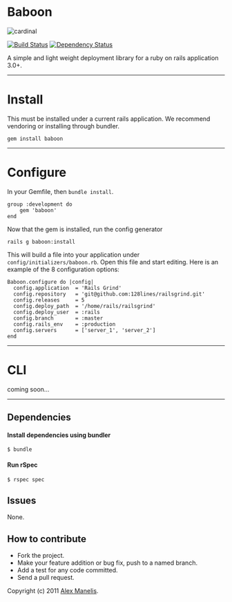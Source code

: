 # Baboon
![cardinal](https://alexweb.s3.amazonaws.com/baboon.jpeg)

[![Build Status](https://secure.travis-ci.org/amanelis/baboon.png)](http://travis-ci.org/amanelis/baboon)
[![Dependency Status](https://gemnasium.com/amanelis/baboon.png)](https://gemnasium.com/amanelis/baboon)

A simple and light weight deployment library for a ruby on rails application 3.0+.

---
# Install
This must be installed under a current rails application. We recommend vendoring or installing through bundler.

	gem install baboon
	

---
# Configure

In your Gemfile, then `bundle install`.

	group :development do
		gem 'baboon'
	end
	
Now that the gem is installed, run the config generator

	rails g baboon:install

This will build a file into your application under `config/initializers/baboon.rb`. Open this file and start editing. Here is an example of the 8 configuration options:

	Baboon.configure do |config|
  	  config.application  = 'Rails Grind'
	  config.repository   = 'git@github.com:128lines/railsgrind.git'
	  config.releases     = 5
	  config.deploy_path  = '/home/rails/railsgrind'
	  config.deploy_user  = :rails
	  config.branch       = :master
	  config.rails_env    = :production
	  config.servers      = ['server_1', 'server_2']
	end

---
# CLI

coming soon…


---
## Dependencies
#### Install dependencies using bundler  
    $ bundle
  
#### Run rSpec  
    $ rspec spec

## Issues
  None.

## How to contribute
 
* Fork the project.
* Make your feature addition or bug fix, push to a named branch.
* Add a test for any code committed.
* Send a pull request.

Copyright (c) 2011 [Alex Manelis](http://twitter.com/amanelis). 